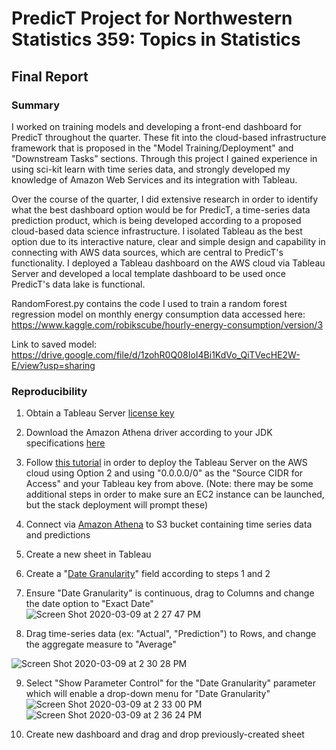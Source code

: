 # PredicT Project for Northwestern Statistics 359: Topics in Statistics

## Final Report

### Summary
I worked on training models and developing a front-end dashboard for PredicT throughout the quarter. These fit into the cloud-based infrastructure framework that is proposed in the "Model Training/Deployment" and "Downstream Tasks" sections. Through this project I gained experience in using sci-kit learn with time series data, and strongly developed my knowledge of Amazon Web Services and its integration with Tableau. 

Over the course of the quarter, I did extensive research in order to identify what the best dashboard option would be for PredicT, a time-series data prediction product, which is being developed according to a proposed cloud-based data science infrastructure. I isolated Tableau as the best option due to its interactive nature, clear and simple design and capability in connecting with AWS data sources, which are central to PredicT's functionality. I deployed a Tableau dashboard on the AWS cloud via Tableau Server and developed a local template dashboard to be used once PredicT's data lake is functional. 



RandomForest.py contains the code I used to train a random forest regression model on monthly energy consumption data accessed here: https://www.kaggle.com/robikscube/hourly-energy-consumption/version/3

Link to saved model: https://drive.google.com/file/d/1zohR0Q08IoI4Bi1KdVo_QiTVecHE2W-E/view?usp=sharing

### Reproducibility
1. Obtain a Tableau Server [license key](https://buy.tableau.com/#server)

2. Download the Amazon Athena driver according to your JDK specifications [here](https://docs.aws.amazon.com/athena/latest/ug/connect-with-jdbc.html)

3. Follow [this tutorial](https://aws-quickstart.s3.amazonaws.com/quickstart-tableau-server/doc/tableau-server-on-the-aws-cloud.pdf) in order to deploy the Tableau Server on the AWS cloud using Option 2 and using "0.0.0.0/0" as the "Source CIDR for Access" and your Tableau key from above. (Note: there may be some additional steps in order to make sure an EC2 instance can be launched, but the stack deployment will prompt these)

4. Connect via [Amazon Athena](https://www.tableau.com/about/blog/2017/5/connect-your-s3-data-amazon-athena-connector-tableau-103-71105) to S3 bucket containing time series data and predictions

5. Create a new sheet in Tableau

6. Create a "[Date Granularity](https://evolytics.com/blog/tableau-201-change-date-aggregation-using-parameters/)" field according to steps 1 and 2

7. Ensure "Date Granularity" is continuous, drag to Columns and change the date option to "Exact Date"
![Screen Shot 2020-03-09 at 2 27 47 PM](https://user-images.githubusercontent.com/55408707/76249889-37018000-6212-11ea-971b-b9299093144e.png)


8. Drag time-series data (ex: "Actual", "Prediction") to Rows, and change the aggregate measure to "Average"

![Screen Shot 2020-03-09 at 2 30 28 PM](https://user-images.githubusercontent.com/55408707/76250061-8ba4fb00-6212-11ea-854c-c31daa76f5e8.png)

9. Select "Show Parameter Control" for the "Date Granularity" parameter which will enable a drop-down menu for "Date Granularity"
![Screen Shot 2020-03-09 at 2 33 00 PM](https://user-images.githubusercontent.com/55408707/76250314-1ab21300-6213-11ea-8207-ab7f44808b0f.png)
![Screen Shot 2020-03-09 at 2 36 24 PM](https://user-images.githubusercontent.com/55408707/76250976-41247e00-6214-11ea-91b2-536e3e42d58a.png)

10. Create new dashboard and drag and drop previously-created sheet






